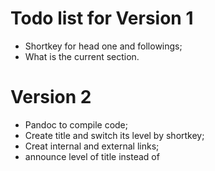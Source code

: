 # Todo list for Version 1

- Shortkey for head one and followings; 
- What is the current section.

# Version 2 #

- Pandoc to compile code;
- Create title and switch its level by shortkey;
- Creat internal and external links;
- announce level of title instead of 